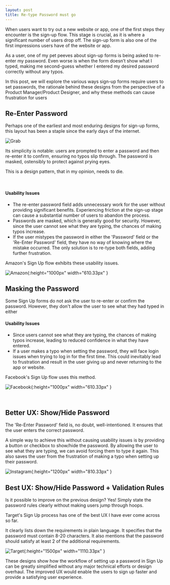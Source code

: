 ```yaml
---
layout: post
title: Re-type Password must go
---
```




When users want to try out a new website or app, one of the first steps they encounter is the sign-up flow. This stage is crucial, as it is where a significant number of users drop off. The sign-up form is also one of the first impressions users have of the website or app.

As a user, one of my pet peeves about sign-up forms is being asked to re-enter my password. Even worse is when the form doesn’t show what I typed, making me second-guess whether I entered my desired password correctly without any typos.

In this post, we will explore the various ways sign-up forms require users to set passwords, the rationale behind these designs from the perspective of a Product Manager/Product Designer, and why these methods can cause frustration for users



## Re-Enter Password

Perhaps one of the earliest and most enduring designs for sign-up forms, this layout has been a staple since the early days of the internet.

![Grab]({{site.baseurl}}/assets/posts/password/confirm.png)

Its simplicity is notable: users are prompted to enter a password and then re-enter it to confirm, ensuring no typos slip through. The password is masked, ostensibly to protect against prying eyes. 

This is a design pattern, that in my opinion, needs to die.

<br>

#### Usability Issues

* The re-enter password field adds unnecessary work for the user without providing significant benefits. Experiencing friction at the sign-up stage can cause a substantial number of users to abandon the process.
* Passwords are masked, which is generally good for security. However, since the user cannot see what they are typing, the chances of making typos increase.
* If the user mistypes the password in either the 'Password' field or the 'Re-Enter Password' field, they have no way of knowing where the mistake occurred. The only solution is to re-type both fields, adding further frustration.

Amazon's Sign Up flow exhibits these usability issues.

![Amazon]({{site.baseurl}}/assets/posts/password/amazon.png){:height="1000px" width="610.33px" }



## Masking the Password

Some Sign Up forms do not ask the user to re-enter or confirm the password. However, they don't allow the user to see what they had typed in either

#### Usability Issues

* Since users cannot see what they are typing, the chances of making typos increase, leading to reduced confidence in what they have entered.
* If a user makes a typo when setting the password, they will face login issues when trying to log in for the first time. This could inevitably lead to frustration and result in the user giving up and never returning to the app or website.

Facebook's Sign Up flow uses this method.

![Facebook]({{site.baseurl}}/assets/posts/password/facebook.png){:height="1000px" width="610.33px" }

<br>

## Better UX: Show/Hide Password

The 'Re-Enter Password' field is, no doubt, well-intentioned. It ensures that the user enters the correct password.

A simple way to achieve this without causing usability issues is by providing a button or checkbox to show/hide the password. By allowing the user to see what they are typing, we can avoid forcing them to type it again. This also saves the user from the frustration of making a typo when setting up their password.

![Instagram]({{site.baseurl}}/assets/posts/password/instagram.png){:height="1200px" width="810.33px" }



## Best UX: Show/Hide Password + Validation Rules

Is it possible to improve on the previous design? Yes! Simply state the password rules clearly without making users jump through hoops.

Target's Sign Up process has one of the best UX I have ever come across so far.

It clearly lists down the requirements in plain language. It specifies that the password must contain 8-20 characters. It also mentions that the password should satisfy at least 2 of the additional requirements.

![Target]({{site.baseurl}}/assets/posts/password/target.png){:height="1500px" width="1110.33px" }

These designs show how the workflow of setting up a password in Sign Up can be greatly simplified without any major technical efforts or design overhaul. The improved UX would enable the users to sign up faster and provide a satisfying user experience. 
